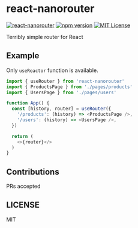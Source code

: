 # react-nanorouter
[![react-nanorouter](https://circleci.com/gh/IzumiSy/react-nanorouter.svg?style=svg)](https://app.circleci.com/pipelines/github/IzumiSy/react-nanorouter)
[![npm version](https://badge.fury.io/js/%40izumisy%2Freact-nanorouter.svg)](https://www.npmjs.com/package/@izumisy/react-nanorouter)
[![MIT License](http://img.shields.io/badge/license-MIT-blue.svg?style=flat)](LICENSE)

Terribly simple router for React

## Example
Only `useReactor` function is available.
```javascript
import { useRouter } from 'react-nanorouter'
import { ProductsPage } from './pages/products'
import { UsersPage } from './pages/users'

function App() {
  const [history, router] = useRouter({
    '/products': (history) => <ProductsPage />,
    '/users': (history) => <UsersPage />,
  })

  return (
    <>{router}</>
  )
}
```

## Contributions
PRs accepted

## LICENSE
MIT
